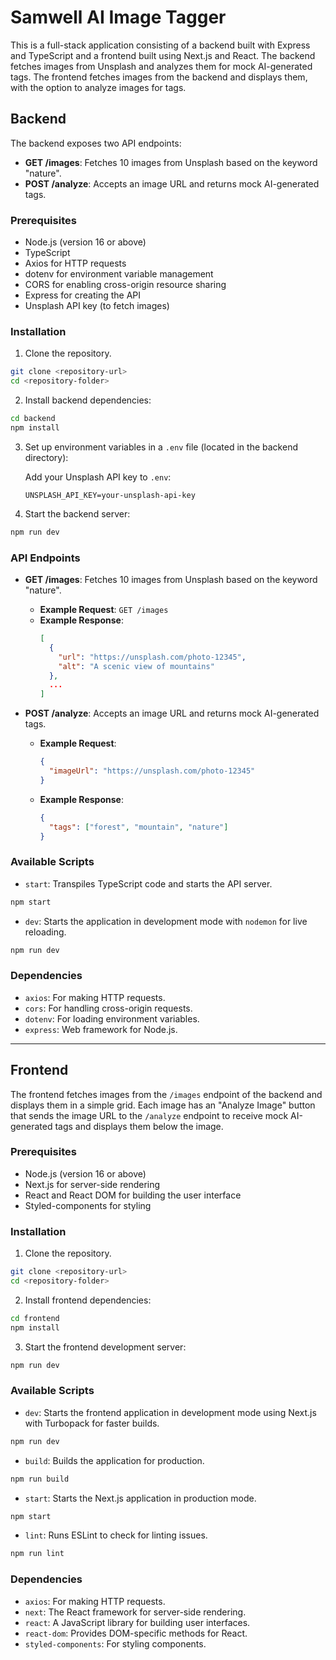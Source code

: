 # Samwell AI Image Tagger
This is a full-stack application consisting of a backend built with Express and TypeScript and a frontend built using Next.js and React. The backend fetches images from Unsplash and analyzes them for mock AI-generated tags. The frontend fetches images from the backend and displays them, with the option to analyze images for tags.

## Backend

The backend exposes two API endpoints:
- **GET /images**: Fetches 10 images from Unsplash based on the keyword "nature".
- **POST /analyze**: Accepts an image URL and returns mock AI-generated tags.

### Prerequisites

- Node.js (version 16 or above)
- TypeScript
- Axios for HTTP requests
- dotenv for environment variable management
- CORS for enabling cross-origin resource sharing
- Express for creating the API
- Unsplash API key (to fetch images)

### Installation

1. Clone the repository.

```bash
git clone <repository-url>
cd <repository-folder>
```

2. Install backend dependencies:

```bash
cd backend
npm install
```

3. Set up environment variables in a `.env` file (located in the backend directory):
   
   Add your Unsplash API key to `.env`:
   
   ```plaintext
   UNSPLASH_API_KEY=your-unsplash-api-key
   ```

4. Start the backend server:

```bash
npm run dev
```

### API Endpoints

- **GET /images**: Fetches 10 images from Unsplash based on the keyword "nature".
  - **Example Request**: `GET /images`
  - **Example Response**:
    ```json
    [
      {
        "url": "https://unsplash.com/photo-12345",
        "alt": "A scenic view of mountains"
      },
      ...
    ]
    ```

- **POST /analyze**: Accepts an image URL and returns mock AI-generated tags.
  - **Example Request**: 
    ```json
    {
      "imageUrl": "https://unsplash.com/photo-12345"
    }
    ```
  - **Example Response**:
    ```json
    {
      "tags": ["forest", "mountain", "nature"]
    }
    ```

### Available Scripts

- `start`: Transpiles TypeScript code and starts the API server.

```bash
npm start
```

- `dev`: Starts the application in development mode with `nodemon` for live reloading.

```bash
npm run dev
```

### Dependencies

- `axios`: For making HTTP requests.
- `cors`: For handling cross-origin requests.
- `dotenv`: For loading environment variables.
- `express`: Web framework for Node.js.

---

## Frontend

The frontend fetches images from the `/images` endpoint of the backend and displays them in a simple grid. Each image has an "Analyze Image" button that sends the image URL to the `/analyze` endpoint to receive mock AI-generated tags and displays them below the image.

### Prerequisites

- Node.js (version 16 or above)
- Next.js for server-side rendering
- React and React DOM for building the user interface
- Styled-components for styling

### Installation

1. Clone the repository.

```bash
git clone <repository-url>
cd <repository-folder>
```

2. Install frontend dependencies:

```bash
cd frontend
npm install
```

3. Start the frontend development server:

```bash
npm run dev
```

### Available Scripts

- `dev`: Starts the frontend application in development mode using Next.js with Turbopack for faster builds.

```bash
npm run dev
```

- `build`: Builds the application for production.

```bash
npm run build
```

- `start`: Starts the Next.js application in production mode.

```bash
npm start
```

- `lint`: Runs ESLint to check for linting issues.

```bash
npm run lint
```

### Dependencies

- `axios`: For making HTTP requests.
- `next`: The React framework for server-side rendering.
- `react`: A JavaScript library for building user interfaces.
- `react-dom`: Provides DOM-specific methods for React.
- `styled-components`: For styling components.
